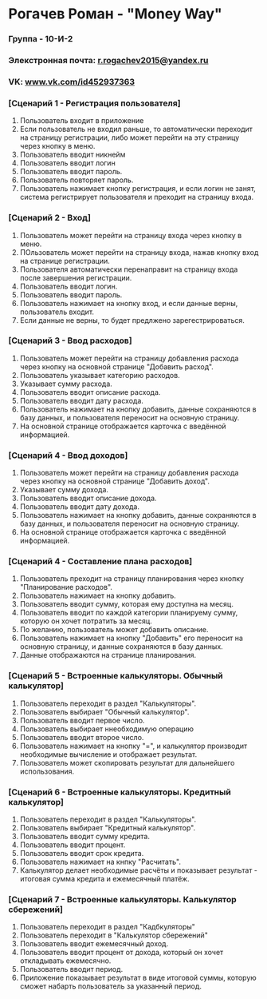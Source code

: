 # Рогачев Роман - "Money Way"

### Группа - 10-И-2
### Элекстронная почта: r.rogachev2015@yandex.ru
### VK: www.vk.com/id452937363


### [Сценарий 1 - Регистрация пользователя]

1. Пользователь входит в приложение
2. Если пользователь не входил раньше, то автоматически переходит на страницу регистрации, либо может перейти на эту страницу через кнопку в меню.
3. Пользователь вводит никнейм
4. Пользователь вводит логин
5. Пользователь вводит пароль.
6. Пользователь повторяет пароль.
7. Пользователь нажимает кнопку регистрация, и если логин не занят, система регистрирует пользователя и преходит на страницу входа.

### [Сценарий 2 - Вход]

1. Пользователь может перейти на страницу входа через кнопку в меню.
2. ПОльзователь может перейти на страницу входа, нажав кнопку вход на странице регистрации.
3. Пользователя автоматически перенаправит на страницу входа после завершения регистрации.
4. Пользователь вводит логин.
5. Пользователь вводит пароль.
6. Пользователь нажимает на кнопку вход, и если данные верны, пользователь входит.
7. Если данные не верны, то будет предлжено зарегестрироваться. 

### [Сценарий 3 - Ввод расходов]

1. Пользователь может перейти на страницу добавления расхода через кнопку на основной странице "Добавить расход".
3. Пользователь указывает категорию расходов.
4. Указывает сумму расхода.
5. Пользователь вводит описание расхода.
6. Пользователь вводит дату расхода.
7. Пользователь нажимает на кнопку добавить, данные сохраняются в базу данных, и пользователя переносит на основную страницу.
8. На основной странице отображается карточка с введённой информацией.

### [Сценарий 4 - Ввод доходов]

1. Пользователь может перейти на страницу добавления расхода через кнопку на основной странице "Добавить доход".
3. Указывает сумму дохода.
4. Пользователь вводит описание дохода.
5. Пользователь вводит дату дохода.
6. Пользователь нажимает на кнопку добавить, данные сохраняются в базу данных, и пользователя переносит на основную страницу.
7. На основной странице отображается карточка с введённой информацией.
   
### [Сценарий 4 - Составление плана расходов]

1. Пользователь преходит на страницу планирования через кнопку "Планирование расходов".
2. Пользователь нажимает на кнопку добавить.
3. Пользователь вводит сумму, которая ему доступна на месяц.
4. Пользователь вводит по каждой категории планируему сумму, которую он хочет потратить за месяц.
5. По желанию, пользователь может добавить описание.
6. Пользователь нажимает на кнопку "Добавить" его переносит на основную страницу, и данные сохраняются в базу данных.
7. Данные отображаются на странице планирования.
   
### [Сценарий 5 - Встроенные калькуляторы. Обычный калькулятор]

1. Пользователь переходит в раздел "Калькуляторы".
2. Пользователь выбирает "Обычный калькулятор".
3. Пользователь вводит первое число.
4. Пользователь выбирает ннеобходимую операцию
5. Пользователь вводит второе число.
6. Пользователь нажимает на кнопку "=", и калькулятор производит необходимые вычисление и отображает результат.
7. Пользователь может скопировать результат для дальнейшего использования.

### [Сценарий 6 - Встроенные калькуляторы. Кредитный калькулятор]

1. Пользователь переходит в раздел "Калькуляторы".
2. Пользователь выбирает "Кредитный калькулятор".
3. Пользователь вводит сумму кредита.
4. Пользователь вводит процент.
5. Пользователь вводит срок кредита.
6. Пользователь нажимает на кнпку "Расчитать".
7. Калькулятор делает необходимые расчёты и показывает результат - итоговая сумма кредита и ежемесячный платёж.

### [Сценарий 7 - Встроенные калькуляторы. Калькулятор сбережений]

1. Пользователь переходит в раздел "Кадбкуляторы"
2. Пользователь переходит в "Калькулятор сбережений"
3. Пользователь вводит ежемесячный доход.
4. Пользователь вводит процент от дохода, который он хочет откладывать ежемесячно.
5. Пользователь вводит период.
6. Приложение показывает результат в виде итоговой суммы, которую сможет набарть пользователь за указанный период.
